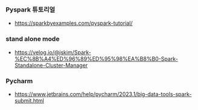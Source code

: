 ### Pyspark 튜토리얼 ###

* https://sparkbyexamples.com/pyspark-tutorial/


### stand alone mode ###

* https://velog.io/@jskim/Spark-%EC%8B%A4%ED%96%89%ED%95%98%EA%B8%B0-Spark-Standalone-Cluster-Manager
  
### Pycharm ###
* https://www.jetbrains.com/help/pycharm/2023.1/big-data-tools-spark-submit.html

